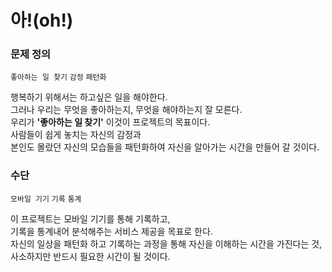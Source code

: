 # 아!(oh!)

### 문제 정의

`좋아하는 일 찾기` `감정` `패턴화`

행복하기 위해서는 하고싶은 일을 해야한다.  
그러나 우리는 무엇을 좋아하는지, 무엇을 해야하는지 잘 모른다.  
우리가 **'좋아하는 일 찾기'** 이것이 프로젝트의 목표이다.  
사람들이 쉽게 놓치는 자신의 감정과  
본인도 몰랐던 자신의 모습들을 패턴화하여 자신을 알아가는 시간을 만들어 갈 것이다.

### 수단

`모바일 기기` `기록` `통계`

이 프로젝트는 모바일 기기를 통해 기록하고,  
기록을 통계내어 분석해주는 서비스 제공을 목표로 한다.  
자신의 일상을 패턴화 하고 기록하는 과정을 통해 자신을 이해하는 시간을 가진다는 것,  
사소하지만 반드시 필요한 시간이 될 것이다.
